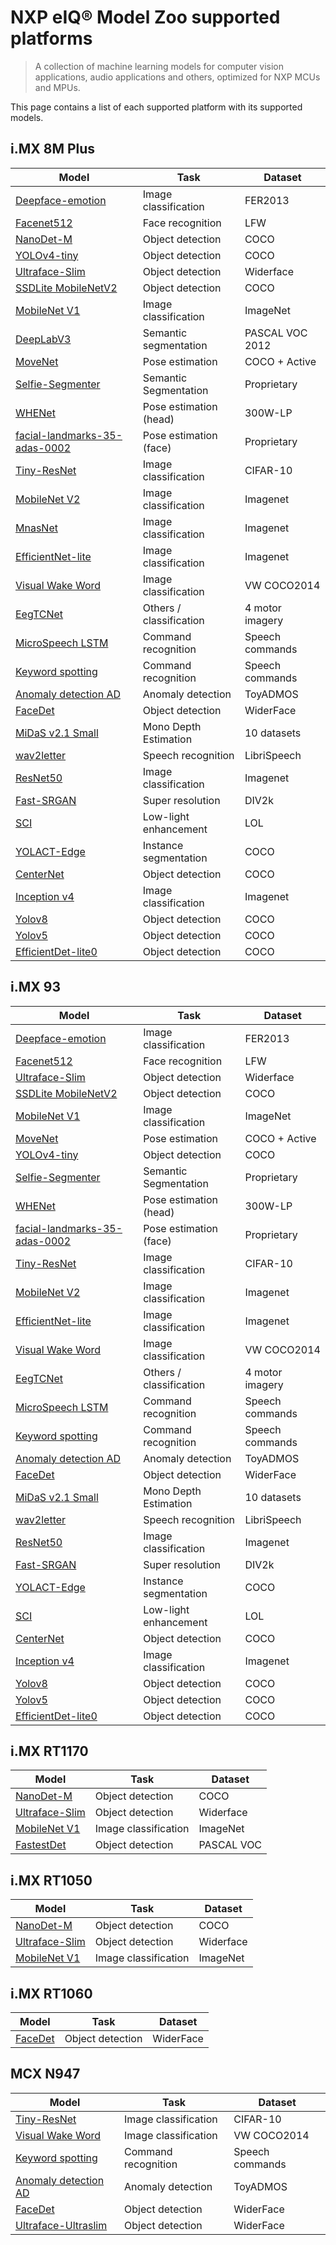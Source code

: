 # NXP eIQ® Model Zoo supported platforms

> A collection of machine learning models for computer vision applications, audio applications and others, optimized for
> NXP MCUs and MPUs.

This page contains a list of each supported platform with its supported models.

## i.MX 8M Plus

| Model                                                                                                    | Task                    | Dataset         |
|----------------------------------------------------------------------------------------------------------|-------------------------|-----------------|
| [Deepface-emotion](../tasks/vision/classification/deepface-emotion/README.md)                            | Image classification    | FER2013         |
| [Facenet512](../tasks/vision/face-recognition/facenet512/README.md)                                      | Face recognition        | LFW             |
| [NanoDet-M](../tasks/vision/object-detection/nanodet-m/README.md)                                        | Object detection        | COCO            |
| [YOLOv4-tiny](../tasks/vision/object-detection/yolov4tiny/README.md)                                     | Object detection        | COCO            |
| [Ultraface-Slim](../tasks/vision/object-detection/ultraface-slim/README.md)                              | Object detection        | Widerface       |
| [SSDLite MobileNetV2](../tasks/vision/object-detection/ssdlite-mobilenetv2/README.md)                    | Object detection        | COCO            |
| [MobileNet V1](../tasks/vision/classification/mobilenetv1/README.md)                                     | Image classification    | ImageNet        |
| [DeepLabV3](../tasks/vision/semantic-segmentation/deeplabv3/README.md)                                   | Semantic segmentation   | PASCAL VOC 2012 |
| [MoveNet](../tasks/vision/pose-estimation/movenet/README.md)                                             | Pose estimation         | COCO + Active   |
| [Selfie-Segmenter](../tasks/vision/segmentation/selfie-segmenter/README.md)                              | Semantic Segmentation   | Proprietary     |
| [WHENet](../tasks/vision/pose-estimation/whenet/README.md)                                               | Pose estimation (head)  | 300W-LP         |
| [facial-landmarks-35-adas-0002](../tasks/vision/pose-estimation/facial-landmarks-35-adas-0002/README.md) | Pose estimation (face)  | Proprietary     |
| [Tiny-ResNet](../tasks/vision/classification/tiny-resnet/README.md)                                      | Image classification    | CIFAR-10        |
| [MobileNet V2](../tasks/vision/classification/mobilenetv2/README.md)                                     | Image classification    | Imagenet        |
| [MnasNet](../tasks/vision/classification/mnasnet/README.md)                                              | Image classification    | Imagenet        |
| [EfficientNet-lite](../tasks/vision/classification/efficientnet-lite/README.md)                          | Image classification    | Imagenet        |
| [Visual Wake Word](../tasks/vision/classification/visual-wake-word/README.md)                            | Image classification    | VW COCO2014     |
| [EegTCNet](../tasks/misc/eegTCNet/README.md)                                                             | Others / classification | 4 motor imagery |
| [MicroSpeech LSTM](../tasks/audio/command-recognition/micro-speech-LSTM/README.md)                       | Command recognition     | Speech commands |
| [Keyword spotting](../tasks/audio/commands-recognition/keyword-spotting_DSCNN/README.md)                 | Command recognition     | Speech commands |
| [Anomaly detection AD](../tasks/audio/anomaly-detection/deep-autoencoder/README.md)                      | Anomaly detection       | ToyADMOS        |
| [FaceDet](../tasks/vision/object-detection/faceDet/README.md)                                            | Object detection        | WiderFace       |
| [MiDaS v2.1 Small](../tasks/vision/monocular-depth-estimation/midas/README.md)                           | Mono Depth Estimation   | 10 datasets     |
| [wav2letter](../tasks/audio/speech-recognition/wav2letter/README.md)                                     | Speech recognition      | LibriSpeech     |
| [ResNet50](../tasks/vision/classification/resnet/README.md)                                              | Image classification    | Imagenet        |
| [Fast-SRGAN](../tasks/vision/super-resolution/Fast-SRGAN/README.md)                                      | Super resolution        | DIV2k           |
| [SCI](../tasks/vision/low-light-enhancement/SCI/README.md)                                               | Low-light enhancement   | LOL             |
| [YOLACT-Edge](../tasks/vision/instance-segmentation/YOLACT-Edge/README.md)                               | Instance segmentation   | COCO            |
| [CenterNet](../tasks/vision/object-detection/centernet/README.md)                                        | Object detection        | COCO            |
| [Inception v4](../tasks/vision/classification/inceptionv4/README.md)                                     | Image classification    | Imagenet        |
| [Yolov8](../tasks/vision/object-detection/yolov8/README.md)                                              | Object detection        | COCO            |
| [Yolov5](../tasks/vision/object-detection/yolov5/README.md)                                              | Object detection        | COCO            |
| [EfficientDet-lite0](../tasks/vision/object-detection/efficientdet-lite0/README.md)                      | Object detection        | COCO            |

## i.MX 93

| Model                                                                                                    | Task                    | Dataset         |
|----------------------------------------------------------------------------------------------------------|-------------------------|-----------------|
| [Deepface-emotion](../tasks/vision/classification/deepface-emotion/README.md)                            | Image classification    | FER2013         |
| [Facenet512](../tasks/vision/face-recognition/facenet512/README.md)                                      | Face recognition        | LFW             |
| [Ultraface-Slim](../tasks/vision/object-detection/ultraface-slim/README.md)                              | Object detection        | Widerface       |
| [SSDLite MobileNetV2](../tasks/vision/object-detection/ssdlite-mobilenetv2/README.md)                    | Object detection        | COCO            |
| [MobileNet V1](../tasks/vision/classification/mobilenetv1/README.md)                                     | Image classification    | ImageNet        |
| [MoveNet](../tasks/vision/pose-estimation/movenet/README.md)                                             | Pose estimation         | COCO + Active   |
| [YOLOv4-tiny](../tasks/vision/object-detection/yolov4tiny/README.md)                                     | Object detection        | COCO            |
| [Selfie-Segmenter](../tasks/vision/segmentation/selfie-segmenter/README.md)                              | Semantic Segmentation   | Proprietary     |
| [WHENet](../tasks/vision/pose-estimation/whenet/README.md)                                               | Pose estimation (head)  | 300W-LP         |
| [facial-landmarks-35-adas-0002](../tasks/vision/pose-estimation/facial-landmarks-35-adas-0002/README.md) | Pose estimation (face)  | Proprietary     |
| [Tiny-ResNet](../tasks/vision/classification/tiny-resnet/README.md)                                      | Image classification    | CIFAR-10        |
| [MobileNet V2](../tasks/vision/classification/mobilenetv2/README.md)                                     | Image classification    | Imagenet        |
| [EfficientNet-lite](../tasks/vision/classification/efficientnet-lite/README.md)                          | Image classification    | Imagenet        |
| [Visual Wake Word](../tasks/vision/classification/visual-wake-word/README.md)                            | Image classification    | VW COCO2014     |
| [EegTCNet](../tasks/misc/eegTCNet/README.md)                                                             | Others / classification | 4 motor imagery |
| [MicroSpeech LSTM](../tasks/audio/command-recognition/micro-speech-LSTM/README.md)                       | Command recognition     | Speech commands |
| [Keyword spotting](../tasks/audio/commands-recognition/keyword-spotting_DSCNN/README.md)                 | Command recognition     | Speech commands |
| [Anomaly detection AD](../tasks/audio/anomaly-detection/deep-autoencoder/README.md)                      | Anomaly detection       | ToyADMOS        |
| [FaceDet](../tasks/vision/object-detection/faceDet/README.md)                                            | Object detection        | WiderFace       |
| [MiDaS v2.1 Small](../tasks/vision/monocular-depth-estimation/midas/README.md)                           | Mono Depth Estimation   | 10 datasets     |
| [wav2letter](../tasks/audio/speech-recognition/wav2letter/README.md)                                     | Speech recognition      | LibriSpeech     |
| [ResNet50](../tasks/vision/classification/resnet/README.md)                                              | Image classification    | Imagenet        |
| [Fast-SRGAN](../tasks/vision/super-resolution/Fast-SRGAN/README.md)                                      | Super resolution        | DIV2k           |
| [YOLACT-Edge](../tasks/vision/instance-segmentation/YOLACT-Edge/README.md)                               | Instance segmentation   | COCO            |
| [SCI](../tasks/vision/low-light-enhancement/SCI/README.md)                                               | Low-light enhancement   | LOL             |
| [CenterNet](../tasks/vision/object-detection/centernet/README.md)                                        | Object detection        | COCO            |
| [Inception v4](../tasks/vision/classification/inceptionv4/README.md)                                     | Image classification    | Imagenet        |
| [Yolov8](../tasks/vision/object-detection/yolov8/README.md)                                              | Object detection        | COCO            |
| [Yolov5](../tasks/vision/object-detection/yolov5/README.md)                                              | Object detection        | COCO            |
| [EfficientDet-lite0](../tasks/vision/object-detection/efficientdet-lite0/README.md)                      | Object detection        | COCO            |

## i.MX RT1170

| Model                                                                       | Task                 | Dataset   |
|-----------------------------------------------------------------------------|----------------------|-----------|
| [NanoDet-M](../tasks/vision/object-detection/nanodet-m/README.md)           | Object detection     | COCO      |
| [Ultraface-Slim](../tasks/vision/object-detection/ultraface-slim/README.md) | Object detection     | Widerface |
| [MobileNet V1](../tasks/vision/classification/mobilenetv1/README.md)        | Image classification | ImageNet  |
| [FastestDet](../tasks/vision/object-detection/fastestDet/README.md)         | Object detection     | PASCAL VOC|

## i.MX RT1050

| Model                                                                       | Task                 | Dataset   |
|-----------------------------------------------------------------------------|----------------------|-----------|
| [NanoDet-M](../tasks/vision/object-detection/nanodet-m/README.md)           | Object detection     | COCO      |
| [Ultraface-Slim](../tasks/vision/object-detection/ultraface-slim/README.md) | Object detection     | Widerface |
| [MobileNet V1](../tasks/vision/classification/mobilenetv1/README.md)        | Image classification | ImageNet  |

## i.MX RT1060

| Model                                                         | Task             | Dataset   |
|---------------------------------------------------------------|------------------|-----------|
| [FaceDet](../tasks/vision/object-detection/faceDet/README.md) | Object detection | WiderFace |

## MCX N947

| Model                                                                                    | Task                 | Dataset         |
|------------------------------------------------------------------------------------------|----------------------|-----------------|
| [Tiny-ResNet](../tasks/vision/classification/tiny-resnet/README.md)                      | Image classification | CIFAR-10        |
| [Visual Wake Word](../tasks/vision/classification/visual-wake-word/README.md)            | Image classification | VW COCO2014     |
| [Keyword spotting](../tasks/audio/commands-recognition/keyword-spotting_DSCNN/README.md) | Command recognition  | Speech commands |
| [Anomaly detection AD](../tasks/audio/anomaly-detection/deep-autoencoder/README.md)      | Anomaly detection    | ToyADMOS        |
| [FaceDet](../tasks/vision/object-detection/faceDet/README.md)                            | Object detection     | WiderFace       |
| [Ultraface-Ultraslim](../tasks/vision/object-detection/ultraface-ultraslim/README.md)    | Object detection     | WiderFace       |